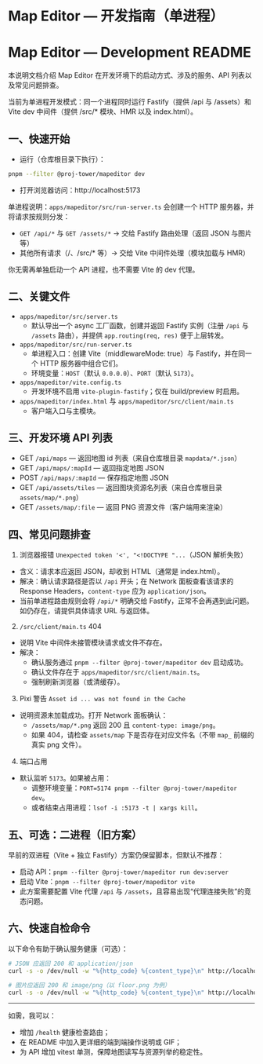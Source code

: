 # Map Editor — 开发指南（单进程）
# Map Editor — Development README
本说明文档介绍 Map Editor 在开发环境下的启动方式、涉及的服务、API 列表以及常见问题排查。

当前为单进程开发模式：同一个进程同时运行 Fastify（提供 /api 与 /assets）和 Vite dev 中间件（提供 /src/* 模块、HMR 以及 index.html）。

## 一、快速开始
- 运行（仓库根目录下执行）：

```bash
pnpm --filter @proj-tower/mapeditor dev
```

- 打开浏览器访问：http://localhost:5173

单进程说明：`apps/mapeditor/src/run-server.ts` 会创建一个 HTTP 服务器，并将请求按规则分发：
- `GET /api/*` 与 `GET /assets/*` → 交给 Fastify 路由处理（返回 JSON 与图片等）
- 其他所有请求（/、/src/* 等）→ 交给 Vite 中间件处理（模块加载与 HMR）

你无需再单独启动一个 API 进程，也不需要 Vite 的 dev 代理。

## 二、关键文件
- `apps/mapeditor/src/server.ts`
	- 默认导出一个 async 工厂函数，创建并返回 Fastify 实例（注册 `/api` 与 `/assets` 路由），并提供 `app.routing(req, res)` 便于上层转发。
- `apps/mapeditor/src/run-server.ts`
	- 单进程入口：创建 Vite（middlewareMode: true）与 Fastify，并在同一个 HTTP 服务器中组合它们。
	- 环境变量：`HOST`（默认 `0.0.0.0`）、`PORT`（默认 `5173`）。
- `apps/mapeditor/vite.config.ts`
	- 开发环境不启用 `vite-plugin-fastify`；仅在 build/preview 时启用。
- `apps/mapeditor/index.html` 与 `apps/mapeditor/src/client/main.ts`
	- 客户端入口与主模块。

## 三、开发环境 API 列表
- GET `/api/maps` — 返回地图 id 列表（来自仓库根目录 `mapdata/*.json`）
- GET `/api/maps/:mapId` — 返回指定地图 JSON
- POST `/api/maps/:mapId` — 保存指定地图 JSON
- GET `/api/assets/tiles` — 返回图块资源名列表（来自仓库根目录 `assets/map/*.png`）
- GET `/assets/map/:file` — 返回 PNG 资源文件（客户端用来渲染）

## 四、常见问题排查
1) 浏览器报错 `Unexpected token '<', "<!DOCTYPE "...`（JSON 解析失败）
- 含义：请求本应返回 JSON，却收到 HTML（通常是 index.html）。
- 解决：确认请求路径是否以 `/api` 开头；在 Network 面板查看该请求的 Response Headers，`content-type` 应为 `application/json`。
- 当前单进程路由规则会将 `/api/*` 明确交给 Fastify，正常不会再遇到此问题。如仍存在，请提供具体请求 URL 与返回体。

2) `/src/client/main.ts` 404
- 说明 Vite 中间件未接管模块请求或文件不存在。
- 解决：
	- 确认服务通过 `pnpm --filter @proj-tower/mapeditor dev` 启动成功。
	- 确认文件存在于 `apps/mapeditor/src/client/main.ts`。
	- 强制刷新浏览器（或清缓存）。

3) Pixi 警告 `Asset id ... was not found in the Cache`
- 说明资源未加载成功。打开 Network 面板确认：
	- `/assets/map/*.png` 返回 200 且 `content-type: image/png`。
	- 如果 404，请检查 `assets/map` 下是否存在对应文件名（不带 `map_` 前缀的真实 png 文件）。

4) 端口占用
- 默认监听 `5173`。如果被占用：
	- 调整环境变量：`PORT=5174 pnpm --filter @proj-tower/mapeditor dev`。
	- 或者结束占用进程：`lsof -i :5173 -t | xargs kill`。

## 五、可选：二进程（旧方案）
早前的双进程（Vite + 独立 Fastify）方案仍保留脚本，但默认不推荐：
- 启动 API：`pnpm --filter @proj-tower/mapeditor run dev:server`
- 启动 Vite：`pnpm --filter @proj-tower/mapeditor vite`
- 此方案需要配置 Vite 代理 `/api` 与 `/assets`，且容易出现“代理连接失败”的竞态问题。

## 六、快速自检命令
以下命令有助于确认服务健康（可选）：

```bash
# JSON 应返回 200 和 application/json
curl -s -o /dev/null -w "%{http_code} %{content_type}\n" http://localhost:5173/api/maps

# 图片应返回 200 和 image/png（以 floor.png 为例）
curl -s -o /dev/null -w "%{http_code} %{content_type}\n" http://localhost:5173/assets/map/floor.png
```

---
如需，我可以：
- 增加 `/health` 健康检查路由；
- 在 README 中加入更详细的端到端操作说明或 GIF；
- 为 API 增加 vitest 单测，保障地图读写与资源列举的稳定性。

